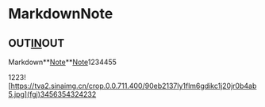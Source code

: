 # MarkdownNote

## OUT[IN](http://blog.didispace.com/Spring-Boot%E5%9F%BA%E7%A1%80%E6%95%99%E7%A8%8B/)OUT

Markdown**[Note]()**[Note]()1234455

1223![https://tva2.sinaimg.cn/crop.0.0.711.400/90eb2137ly1flm6gdikc1j20jr0b4ab5.jpg](fgj)3456354324232
